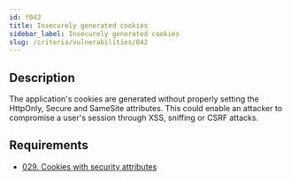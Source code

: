 ```yaml
---
id: f042
title: Insecurely generated cookies
sidebar_label: Insecurely generated cookies
slug: /criteria/vulnerabilities/042
---
```


## Description

The application's cookies are generated
without properly setting the HttpOnly,
Secure and SameSite attributes.
This could enable an attacker
to compromise a user's session
through XSS, sniffing or CSRF attacks.

## Requirements

- [029. Cookies with security attributes](/criteria/requirements/session/029)
